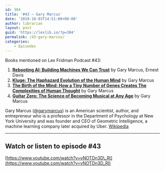 ```yaml
---
id: 304
title: '#43 – Gary Marcus'
date: '2019-10-03T14:51:00+00:00'
author: librarian
layout: post
guid: 'https://lexlib.io/?p=304'
permalink: /43-gary-marcus/
categories:
    - Episodes
---
```


Books mentioned on Lex Fridman Podcast #43:

1. <b><a href="https://amzn.to/3EJ9OJp" target="_blank" rel="sponsored noopener noreferrer">Rebooting AI: Building Machines We Can Trust</a></b> by Gary Marcus, Ernest Davis
2. <b><a href="https://amzn.to/3gf2MCU" target="_blank" rel="sponsored noopener noreferrer">Kluge: The Haphazard Evolution of the Human Mind</a></b> by Gary Marcus
3. <b><a href="https://amzn.to/3UQ5zkF" target="_blank" rel="sponsored noopener noreferrer">The Birth of the Mind: How a Tiny Number of Genes Creates The Complexities of Human Thought</a></b> by Gary Marcus
4. <b><a href="https://amzn.to/3TTptKi" target="_blank" rel="sponsored noopener noreferrer">Guitar Zero: The Science of Becoming Musical at Any Age</a></b> by Gary Marcus

<!--more-->

Gary Marcus ([@garymarcus](https://twitter.com/garymarcus)) is an American scientist, author, and entrepreneur who is a professor in the Department of Psychology at New York University and was founder and CEO of Geometric Intelligence, a machine learning company later acquired by Uber. [Wikipedia](https://en.wikipedia.org/wiki/Gary_Marcus)

- - - - - -

## Watch or listen to episode #43

[https://www.youtube.com/watch?v=vNOTDn3D\_RI](https://www.youtube.com/watch?v=vNOTDn3D_RI)